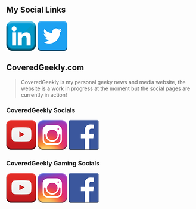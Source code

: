 ## My Social Links

<a href="https://www.linkedin.com/in/alexduthielnkdn/"><img src="assets/images/icons/social_media_icons/80x80/Linkedin.png"></a>
<a href="https://twitter.com/AlexDuthie8"><img src="assets/images/icons/social_media_icons/80x80/Twitter.png"></a>

## CoveredGeekly.com

> CoveredGeekly is my personal geeky news and media website, the website is a work in progress at the moment but the social pages are currently in action!

### CoveredGeekly Socials

<a href="https://www.youtube.com/c/coveredgeekly"><img src="assets/images/icons/social_media_icons/80x80/YouTube.png"></a>
<a href="https://www.instagram.com/coveredgeekly"><img src="assets/images/icons/social_media_icons/80x80/Instagram.png"></a>
<a href="https://facebook.com/coveredgeekly"><img src="assets/images/icons/social_media_icons/80x80/Facebook.png"></a>

### CoveredGeekly Gaming Socials

<a href="https://www.youtube.com/channel/UCrIXZEVeWInhkKXP2FWYRJQ"><img src="assets/images/icons/social_media_icons/80x80/YouTube.png"></a>
<a href="https://www.instagram.com/coveredgeeklygaming"><img src="assets/images/icons/social_media_icons/80x80/Instagram.png"></a>
<a href="https://facebook.com/coveredgeeklygaming"><img src="assets/images/icons/social_media_icons/80x80/Facebook.png"></a>